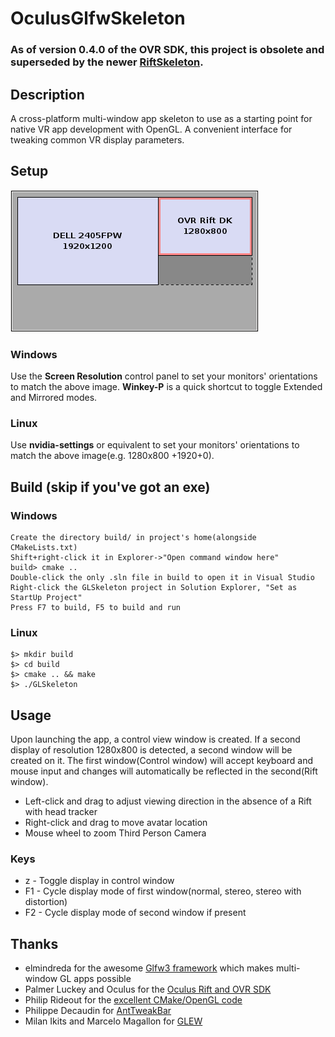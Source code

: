 # OculusGlfwSkeleton


### As of version 0.4.0 of the OVR SDK, this project is obsolete and superseded by the newer [RiftSkeleton](https://github.com/jimbo00000/RiftSkeleton).



## Description

A cross-platform multi-window app skeleton to use as a starting point for native VR app development with OpenGL. A convenient interface for tweaking common VR display parameters.





## Setup

![Desktop layout](doc/NvidiaSettings-crop.png)

### Windows

Use the **Screen Resolution** control panel to set your monitors' orientations to match the above image. **Winkey-P** is a quick shortcut to toggle Extended and Mirrored modes.

### Linux

Use **nvidia-settings** or equivalent to set your monitors' orientations to match the above image(e.g. 1280x800 +1920+0).

## Build (skip if you've got an exe)

### Windows

    Create the directory build/ in project's home(alongside CMakeLists.txt)
    Shift+right-click it in Explorer->"Open command window here"
    build> cmake ..
    Double-click the only .sln file in build to open it in Visual Studio
    Right-click the GLSkeleton project in Solution Explorer, "Set as StartUp Project"
    Press F7 to build, F5 to build and run

### Linux

    $> mkdir build
    $> cd build
    $> cmake .. && make
    $> ./GLSkeleton


## Usage

Upon launching the app, a control view window is created. If a second display of resolution 1280x800 is detected, a second window will be created on it. The first window(Control window) will accept keyboard and mouse input and changes will automatically be reflected in the second(Rift window).

- Left-click and drag to adjust viewing direction in the absence of a Rift with head tracker
- Right-click and drag to move avatar location 
- Mouse wheel to zoom Third Person Camera

### Keys
- z - Toggle display in control window
- F1 - Cycle display mode of first window(normal, stereo, stereo with distortion)
- F2 - Cycle display mode of second window if present


## Thanks

- elmindreda for the awesome [Glfw3 framework](https://github.com/glfw/glfw) which makes multi-window GL apps possible 
- Palmer Luckey and Oculus for the [Oculus Rift and OVR SDK](http://www.oculusvr.com/)
- Philip Rideout for the [excellent CMake/OpenGL code](http://github.prideout.net/)
- Philippe Decaudin for [AntTweakBar](http://anttweakbar.sourceforge.net/doc/)
- Milan Ikits and Marcelo Magallon for [GLEW](http://glew.sourceforge.net/)
